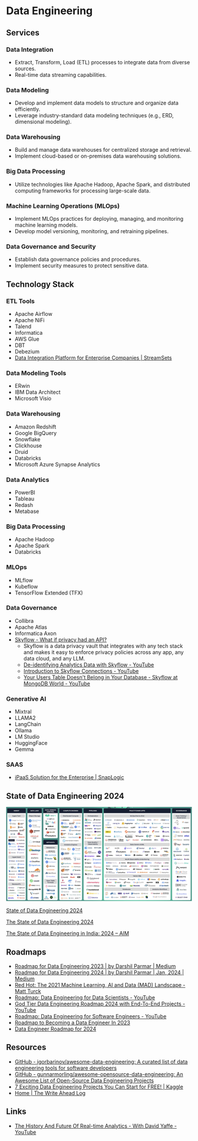 # Data Engineering

## Services

### Data Integration

- Extract, Transform, Load (ETL) processes to integrate data from diverse sources.
- Real-time data streaming capabilities.

### Data Modeling

- Develop and implement data models to structure and organize data efficiently.
- Leverage industry-standard data modeling techniques (e.g., ERD, dimensional modeling).

### Data Warehousing

- Build and manage data warehouses for centralized storage and retrieval.
- Implement cloud-based or on-premises data warehousing solutions.

### Big Data Processing

- Utilize technologies like Apache Hadoop, Apache Spark, and distributed computing frameworks for processing large-scale data.

### Machine Learning Operations (MLOps)

- Implement MLOps practices for deploying, managing, and monitoring machine learning models.
- Develop model versioning, monitoring, and retraining pipelines.

### Data Governance and Security

- Establish data governance policies and procedures.
- Implement security measures to protect sensitive data.

## Technology Stack

### ETL Tools

- Apache Airflow
- Apache NiFi
- Talend
- Informatica
- AWS Glue
- DBT
- Debezium
- [Data Integration Platform for Enterprise Companies | StreamSets](https://streamsets.com/)

### Data Modeling Tools

- ERwin
- IBM Data Architect
- Microsoft Visio

### Data Warehousing

- Amazon Redshift
- Google BigQuery
- Snowflake
- Clickhouse
- Druid
- Databricks
- Microsoft Azure Synapse Analytics

### Data Analytics

- PowerBI
- Tableau
- Redash
- Metabase

### Big Data Processing

- Apache Hadoop
- Apache Spark
- Databricks

### MLOps

- MLflow
- Kubeflow
- TensorFlow Extended (TFX)

### Data Governance

- Collibra
- Apache Atlas
- Informatica Axon
- [Skyflow - What if privacy had an API?](https://www.skyflow.com/)
    - Skyflow is a data privacy vault that integrates with any tech stack and makes it easy to enforce privacy policies across any app, any data cloud, and any LLM.
    - [De-identifying Analytics Data with Skyflow - YouTube](https://www.youtube.com/watch?v=XyX-zb6D8_M)
    - [Introduction to Skyflow Connections - YouTube](https://www.youtube.com/watch?v=-fFjlRMcofg)
    - [Your Users Table Doesn't Belong in Your Database - Skyflow at MongoDB World - YouTube](https://www.youtube.com/watch?v=-YCfZKYBldo)

### Generative AI

- Mixtral
- LLAMA2
- LangChain
- Ollama
- LM Studio
- HuggingFace
- Gemma

### SAAS

- [iPaaS Solution for the Enterprise | SnapLogic](https://www.snaplogic.com/)

## State of Data Engineering 2024

![image](../../../media/Screenshot%202024-07-15%20at%2012.16.36%20AM.jpg)

[State of Data Engineering 2024](https://8040338.fs1.hubspotusercontent-na1.net/hubfs/8040338/lakeFS%20State%20of%20Data%20Engineering%202024.pdf)

[The State of Data Engineering 2024](https://lakefs.io/blog/the-state-of-data-engineering-2024/)

[The State of Data Engineering in India: 2024 – AIM](https://analyticsindiamag.com/the-state-of-data-engineering-in-india-2024/)

## Roadmaps

- [Roadmap for Data Engineering 2023 | by Darshil Parmar | Medium](https://medium.com/@darshilp/roadmap-for-data-engineering-2023-13f62f85d866)
- [Roadmap for Data Engineering 2024 | by Darshil Parmar | Jan, 2024 | Medium](https://medium.com/@darshilp/roadmap-for-data-engineering-2024-af7ea4ead400)
- [Red Hot: The 2021 Machine Learning, AI and Data (MAD) Landscape - Matt Turck](https://mattturck.com/data2021/)
- [Roadmap: Data Engineering for Data Scientists - YouTube](https://www.youtube.com/watch?v=fusLAtA1Eu4&ab_channel=AndreasKretz)
- [God Tier Data Engineering Roadmap 2024 with End-To-End Projects - YouTube](https://www.youtube.com/watch?v=HxdoBLc5_Qc&ab_channel=DarshilParmar)
- [Roadmap: Data Engineering for Software Engineers - YouTube](https://www.youtube.com/live/0e4WfIUixRw)
- [Roadmap to Becoming a Data Engineer In 2023](https://www.linkedin.com/pulse/roadmap-becoming-data-engineer-2023-arif-alam-/)
- [Data Engineer Roadmap for 2024](https://www.scaler.com/blog/data-engineer-roadmap/)

## Resources

- [GitHub - igorbarinov/awesome-data-engineering: A curated list of data engineering tools for software developers](https://github.com/igorbarinov/awesome-data-engineering)
- [GitHub - gunnarmorling/awesome-opensource-data-engineering: An Awesome List of Open-Source Data Engineering Projects](https://github.com/gunnarmorling/awesome-opensource-data-engineering)
- [7 Exciting Data Engineering Projects You Can Start for FREE! | Kaggle](https://www.kaggle.com/discussions/general/446167)
- [Home | The Write Ahead Log](https://platformatory.io/blog/)

## Links

- [The History And Future Of Real-time Analytics - With David Yaffe - YouTube](https://www.youtube.com/watch?v=nhS7KhuNqQU&ab_channel=SeattleDataGuy)
